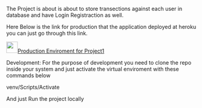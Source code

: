 The Project is about is about to store transections against each user in database and have Login Registraction as well.


Here Below is the link for production that the application deployed at heroku you can just go through this link.

[<img src="https://github.githubassets.com/images/modules/logos_page/GitHub-Mark.png" width="30"/>Production Enviroment for Project1](https://python-flask-project-4.herokuapp.com/)


Development:
  For the purpose of development you need to clone the repo inside your system and just activate the virtual enviroment with these commands below
  
  venv/Scripts/Activate
  
  And just Run the project locally

